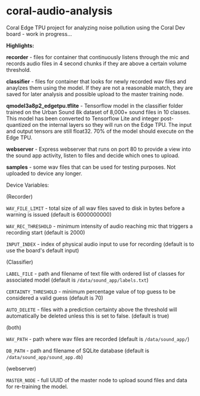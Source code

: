 # coral-audio-analysis
Coral Edge TPU project for analyzing noise pollution using the Coral Dev board - work in progress...

**Highlights:**

**recorder** - files for container that continuously listens through the mic and records audio files in 4 second chunks if they are above a certain volume threshold.

**classifier** - files for container that looks for newly recorded wav files and anaylzes them using the model. If they are not a reasonable match, they are saved for later analysis and possible upload to the master training node.

**qmodel3a8p2_edgetpu.tflite** - Tensorflow model in the classifier folder trained on the Urban Sound 8k dataset of 8,000+ sound files in 10 classes. This model has been converted to Tensorflow Lite and integer post-quantized on the internal layers so they will run on the Edge TPU. The input and output tensors are still float32. 70% of the model should execute on the Edge TPU.

**webserver** - Express webserver that runs on port 80 to provide a view into the sound app activity, listen to files and decide which ones to upload. 

**samples** - some wav files that can be used for testing purposes. Not uploaded to device any longer.

Device Variables:

(Recorder)

`WAV_FILE_LIMIT` - total size of all wav files saved to disk in bytes before a warning is issued (default is 6000000000)

`WAV_REC_THRESHOLD` - minimum intensity of audio reaching mic that triggers a recording start (default is 2000)

`INPUT_INDEX` - index of physical audio input to use for recording (default is to use the board's default input)

(Classifier)

`LABEL_FILE` - path and filename of text file with ordered list of classes for associated model (default is `/data/sound_app/labels.txt`)

`CERTAINTY_THRESHOLD` - minimum percentage value of top guess to be considered a valid guess (default is 70)

`AUTO_DELETE` - files with a prediction certainty above the threshold will automatically be deleted unless this is set to false. (default is true)

(both)

`WAV_PATH` - path where wav files are recorded (default is `/data/sound_app/`)

`DB_PATH` - path and filename of SQLite database (default is `/data/sound_app/sound_app.db`)

(webserver)

`MASTER_NODE` - full UUID of the master node to upload sound files and data for re-training the model.
